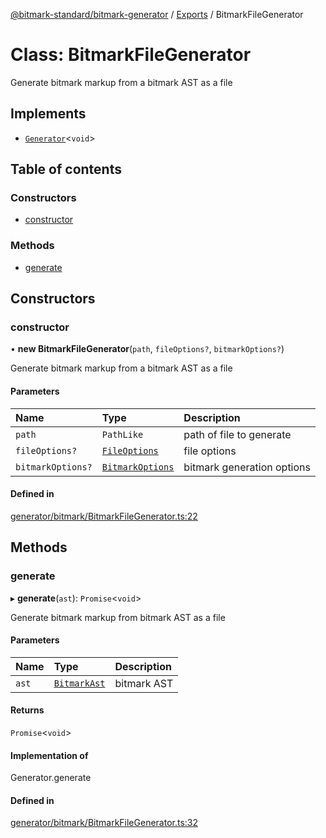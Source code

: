 [@bitmark-standard/bitmark-generator](../API.md) / [Exports](../modules.md) / BitmarkFileGenerator

# Class: BitmarkFileGenerator

Generate bitmark markup from a bitmark AST as a file

## Implements

- [`Generator`](../interfaces/Generator.md)<`void`\>

## Table of contents

### Constructors

- [constructor](BitmarkFileGenerator.md#constructor)

### Methods

- [generate](BitmarkFileGenerator.md#generate)

## Constructors

### constructor

• **new BitmarkFileGenerator**(`path`, `fileOptions?`, `bitmarkOptions?`)

Generate bitmark markup from a bitmark AST as a file

#### Parameters

| Name | Type | Description |
| :------ | :------ | :------ |
| `path` | `PathLike` | path of file to generate |
| `fileOptions?` | [`FileOptions`](../interfaces/FileOptions.md) | file options |
| `bitmarkOptions?` | [`BitmarkOptions`](../interfaces/BitmarkOptions.md) | bitmark generation options |

#### Defined in

[generator/bitmark/BitmarkFileGenerator.ts:22](https://github.com/getMoreBrain/bitmark-generator/blob/de39d9c/src/generator/bitmark/BitmarkFileGenerator.ts#L22)

## Methods

### generate

▸ **generate**(`ast`): `Promise`<`void`\>

Generate bitmark markup from bitmark AST as a file

#### Parameters

| Name | Type | Description |
| :------ | :------ | :------ |
| `ast` | [`BitmarkAst`](../interfaces/BitmarkAst.md) | bitmark AST |

#### Returns

`Promise`<`void`\>

#### Implementation of

Generator.generate

#### Defined in

[generator/bitmark/BitmarkFileGenerator.ts:32](https://github.com/getMoreBrain/bitmark-generator/blob/de39d9c/src/generator/bitmark/BitmarkFileGenerator.ts#L32)
